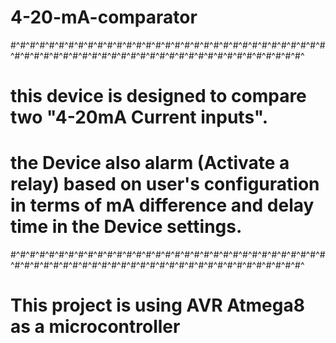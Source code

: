 #                                                            4-20-mA-comparator
#^#^#^#^#^#^#^#^#^#^#^#^#^#^#^#^#^#^#^#^#^#^#^#^#^#^#^#^#^#^#^#^#^#^#^#^#^#^#^#^#^#^#^#^#^#^#^#^#^#^#^#^#^#^#^#^#^#^#^#^#^#^#^
# this device is designed to compare two "4-20mA Current inputs". 
# the Device also alarm (Activate a relay) based on user's configuration in terms of mA difference and delay time in the Device settings.
#^#^#^#^#^#^#^#^#^#^#^#^#^#^#^#^#^#^#^#^#^#^#^#^#^#^#^#^#^#^#^#^#^#^#^#^#^#^#^#^#^#^#^#^#^#^#^#^#^#^#^#^#^#^#^#^#^#^#^#^#^#^#^
# This project is using AVR Atmega8 as a microcontroller
